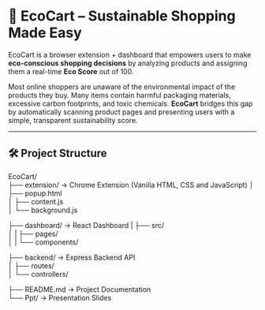 # 🌿 EcoCart – Sustainable Shopping Made Easy

EcoCart is a browser extension + dashboard that empowers users to make **eco-conscious shopping decisions** by analyzing products and assigning them a real-time **Eco Score** out of 100.

Most online shoppers are unaware of the environmental impact of the products they buy. Many items contain harmful packaging materials, excessive carbon footprints, and toxic chemicals. **EcoCart** bridges this gap by automatically scanning product pages and presenting users with a simple, transparent sustainability score.

---

## 🛠️ Project Structure
EcoCart/  
├── extension/        → Chrome Extension (Vanilla HTML, CSS and JavaScript) 
│   ├── popup.html  
│   ├── content.js  
│   └── background.js  
  
├── dashboard/        → React Dashboard 
|   ├── src/  
│   |  ├── pages/   
│   |  └── components/    
  
├── backend/          → Express Backend API  
│   ├── routes/  
│   └── controllers/  
  
├── README.md         → Project Documentation  
└── Ppt/              → Presentation Slides  


